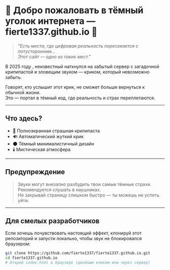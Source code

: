 # 👻 Добро пожаловать в тёмный уголок интернета — fierte1337.github.io 👻


> *"Есть места, где цифровая реальность пересекается с потусторонним…  
> Этот сайт — одно из таких мест."*

В 2025 году , неизвестный наткнулся на забытый сервер с загадочной крипипастой и зловещим звуком — криком, который невозможно забыть.

Говорят, кто услышит этот крик, не сможет больше вернуться к обычной жизни.  
Это — портал в тёмный код, где реальность и страх переплетаются.

---

## Что здесь?

- 🖤 Полноэкранная страшная крипипаста  
- 🔊 Автоматический жуткий крик  
- 🌑 Тёмный минималистичный дизайн  
- 🕯️ Мистическая атмосфера

---

## Предупреждение

> Звуки могут внезапно разбудить твои самые тёмные страхи.  
> Рекомендуется слушать в наушниках.  
> Не закрывай страницу слишком быстро — ты можешь не успеть уйти.

---

## Для смелых разработчиков

Если хочешь почувствовать настоящий эффект, клонируй этот репозиторий и запусти локально, чтобы звук не блокировался браузером:

```bash
git clone https://github.com/fierte1337/fierte1337.github.io.git
cd fierte1337.github.io
# Открой index.html в браузере (двойным кликом или через сервер)
